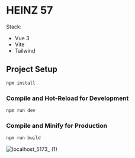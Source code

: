 # HEINZ 57 
Stack: 
- Vue 3 
- Vite
- Tailwind

## Project Setup

```sh
npm install
```

### Compile and Hot-Reload for Development

```sh
npm run dev
```

### Compile and Minify for Production

```sh
npm run build
```
![localhost_5173_ (1)](https://github.com/ZhenyaMelnichuk/HEINZ-57/assets/95444560/a3bf6ba8-4431-4085-8903-e13111c68a14)
